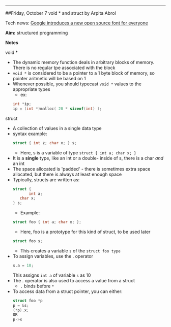 ---

##Friday, October 7 void * and struct by Arpita Abrol

Tech news: [Google introduces a new open source font for everyone](https://developers.googleblog.com/2016/10/an-open-source-font-system-for-everyone.html)

**Aim:** structured programming

**Notes**

void *

* The dynamic memory function deals in arbitrary blocks of memory. There is no regular tpe associated with the block
* `void *` is considered to be a pointer to a 1 byte block of memory, so pointer aritmetic will be based on 1
* Whenever possible, you should typecast `void *` values to the appropriate types
    * ex:
    ```c
    int *ip;
    ip = (int *)malloc( 20 * sizeof(int) );
    ```

struct
* A collection of values in a single data type
* syntax example:
    ```c
    struct { int z; char x; } s;
    ```
    * Here, s is a variable of type `struct { int a; char x; }`
* It is a **single** type, like an int or a double- inside of s, there is a char _and_ an int
* The space allocated is 'padded' - there is sometimes extra space allocated, but there is always at least enough space
* Typically, structs are written as:
    ```c
    struct {
    	   int a;
	   char x;
    } s;
    ```
    * Example:
    ```c
    struct foo { int a; char x; };
    ```
    * Here, foo is a prototype for this kind of struct, to be used later
    ```c
    struct foo s;
    ```
    * This creates a variable `s` of the `struct foo type`
* To assign variables, use the . operator
    ```c
    s.a = 10;
    ```
	This assigns `int a` of variable `s` as 10
* The . operator is also used to access a value from a struct
	* `.` binds before `*`
* To access data from a struct pointer, you can either:
    ```c
    struct foo *p
    p = &s;
    (*p).x;
    OR
    p->x
    ```